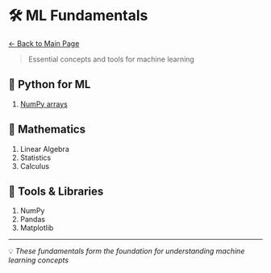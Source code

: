 # 🛠️ ML Fundamentals

[← Back to Main Page](../README.md)

> Essential concepts and tools for machine learning

## 🐍 Python for ML
1. [NumPy arrays](python\numpy\numpy_arrays.ipynb)

## 📐 Mathematics
1. Linear Algebra
2. Statistics
3. Calculus

## 🔧 Tools & Libraries
1. NumPy
2. Pandas
3. Matplotlib

---
💡 _These fundamentals form the foundation for understanding machine learning concepts_
